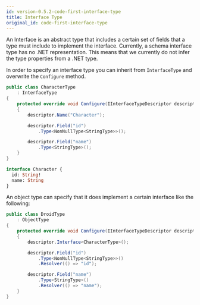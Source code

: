 ```yaml
---
id: version-0.5.2-code-first-interface-type
title: Interface Type
original_id: code-first-interface-type
---
```


An Interface is an abstract type that includes a certain set of fields that a type must include to implement the interface. Currently, a schema interface type has no .NET representation. This means that we currently do not infer the type properties from a .NET type.

In order to specify an interface type you can inherit from `InterfaceType` and overwrite the `Configure` method.

```csharp
public class CharacterType
    : InterfaceType
{
    protected override void Configure(IInterfaceTypeDescriptor descriptor)
    {
        descriptor.Name("Character");

        descriptor.Field("id")
            .Type<NonNullType<StringType>>();

        descriptor.Field("name")
            .Type<StringType>();
    }
}
```

```graphql
interface Character {
  id: String!
  name: String
}
```

An object type can specify that it does implement a certain interface like the following:

```csharp
public class DroidType
    : ObjectType
{
    protected override void Configure(IInterfaceTypeDescriptor descriptor)
    {
        descriptor.Interface<CharacterType>();

        descriptor.Field("id")
            .Type<NonNullType<StringType>>()
            .Resolver(() => "id");

        descriptor.Field("name")
            .Type<StringType>()
            .Resolver(() => "name");
    }
}
```
